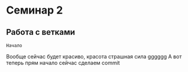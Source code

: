 # Семинар 2

## Работа с ветками
    Начало
Вообще сейчас будет красиво, красота страшная сила
gggggg
А вот теперь прям начало
сейчас сделаем commit

